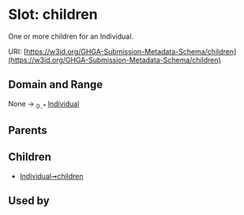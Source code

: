 
# Slot: children


One or more children for an Individual.

URI: [https://w3id.org/GHGA-Submission-Metadata-Schema/children](https://w3id.org/GHGA-Submission-Metadata-Schema/children)


## Domain and Range

None &#8594;  <sub>0..\*</sub> [Individual](Individual.md)

## Parents


## Children

 *  [Individual➞children](Individual_children.md)

## Used by

